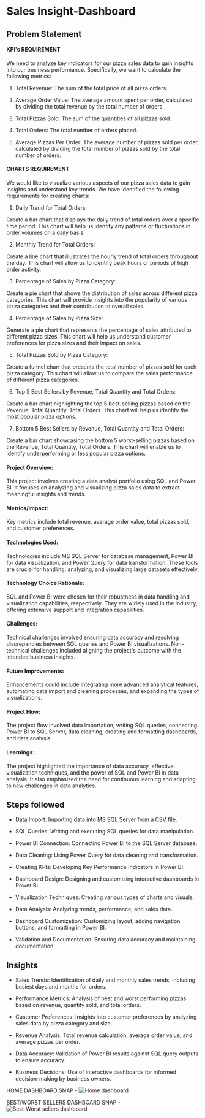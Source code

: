 # Sales Insight-Dashboard

## Problem Statement

#### KPI's REQUIREMENT

We need to analyze key indicators for our pizza sales data to gain insights into our business performance. Specifically, we want to calculate the following metrics:

1. Total Revenue: The sum of the total price of all pizza orders.

2. Average Order Value: The average amount spent per order, calculated by dividing the total revenue by the total number of orders.

3. Total Pizzas Sold: The sum of the quantities of all pizzas sold.

4. Total Orders: The total number of orders placed.

5. Average Pizzas Per Order: The average number of pizzas sold per order, calculated by dividing the total number of pizzas sold by the total number of orders.


#### CHARTS REQUIREMENT

We would like to visualize various aspects of our pizza sales data to gain insights and understand key trends. We have identified the following requirements for creating charts:

1. Daily Trend for Total Orders:

Create a bar chart that displays the daily trend of total orders over a specific time period. This chart will help us identify any patterns or fluctuations in order volumes on a daily basis.

2. Monthly Trend for Total Orders:

Create a line chart that illustrates the hourly trend of total orders throughout the day. This chart will allow us to identify peak hours or periods of high order activity.

3. Percentage of Sales by Pizza Category:

Create a pie chart that shows the distribution of sales across different pizza categories. This chart will provide insights into the popularity of various pizza categories and their contribution to overall sales.

4. Percentage of Sales by Pizza Size:

Generate a pie chart that represents the percentage of sales attributed to different pizza sizes. This chart will help us understand customer preferences for pizza sizes and their impact on sales.

5. Total Pizzas Sold by Pizza Category:

Create a funnel chart that presents the total number of pizzas sold for each pizza category. This chart will allow us to compare the sales performance of different pizza categories.

6. Top 5 Best Sellers by Revenue, Total Quantity and Total Orders:

Create a bar chart highlighting the top 5 best-selling pizzas based on the Revenue, Total Quantity, Total Orders. This chart will help us identify the most popular pizza options.

7. Bottom 5 Best Sellers by Revenue, Total Quantity and Total Orders:

Create a bar chart showcasing the bottom 5 worst-selling pizzas based on the Revenue, Total Quantity, Total Orders. This chart will enable us to identify underperforming or less popular pizza options.


#### Project Overview:
 This project involves creating a data analyst portfolio using SQL and Power BI. It focuses on analyzing and visualizing pizza sales data to extract meaningful insights and trends.

#### Metrics/Impact: 
Key metrics include total revenue, average order value, total pizzas sold, and customer preferences.

#### Technologies Used: 
Technologies include MS SQL Server for database management, Power BI for data visualization, and Power Query for data transformation. These tools are crucial for handling, analyzing, and visualizing large datasets effectively.

#### Technology Choice Rationale: 
SQL and Power BI were chosen for their robustness in data handling and visualization capabilities, respectively. They are widely used in the industry, offering extensive support and integration capabilities.

#### Challenges: 
Technical challenges involved ensuring data accuracy and resolving discrepancies between SQL queries and Power BI visualizations. Non-technical challenges included aligning the project's outcome with the intended business insights.

#### Future Improvements: 
Enhancements could include integrating more advanced analytical features, automating data import and cleaning processes, and expanding the types of visualizations.

#### Project Flow: 
The project flow involved data importation, writing SQL queries, connecting Power BI to SQL Server, data cleaning, creating and formatting dashboards, and data analysis.

#### Learnings: 
The project highlighted the importance of data accuracy, effective visualization techniques, and the power of SQL and Power BI in data analysis. It also emphasized the need for continuous learning and adapting to new challenges in data analytics.

## Steps followed 

- Data Import: Importing data into MS SQL Server from a CSV file.

- SQL Queries: Writing and executing SQL queries for data manipulation.
- Power BI Connection: Connecting Power BI to the SQL Server database.
- Data Cleaning: Using Power Query for data cleaning and transformation.
- Creating KPIs: Developing Key Performance Indicators in Power BI.
- Dashboard Design: Designing and customizing interactive dashboards in Power BI.
- Visualization Techniques: Creating various types of charts and visuals.
- Data Analysis: Analyzing trends, performance, and sales data.
- Dashboard Customization: Customizing layout, adding navigation buttons, and formatting in Power BI.
- Validation and Documentation: Ensuring data accuracy and maintaining documentation.
       
## Insights

- Sales Trends: Identification of daily and monthly sales trends, including busiest days and months for orders.

- Performance Metrics: Analysis of best and worst performing pizzas based on revenue, quantity sold, and total orders.

- Customer Preferences: Insights into customer preferences by analyzing sales data by pizza category and size.

- Revenue Analysis: Total revenue calculation, average order value, and average pizzas per order.

- Data Accuracy: Validation of Power BI results against SQL query outputs to ensure accuracy.

- Business Decisions: Use of interactive dashboards for informed decision-making by business owners.

HOME DASHBOARD SNAP - 
![Home dashboard](https://github.com/piyushsharma7757/Sales-Insight-Power-BI-/assets/109236689/da001b6f-0322-4609-99e6-6c00d545d74f)


BEST/WORST SELLERS DASHBOARD SNAP - 
![Best-Worst sellers dashboard](https://github.com/piyushsharma7757/Sales-Insight-Power-BI-/assets/109236689/92f5f68d-c7a6-4585-93da-2f51d839d81c)


